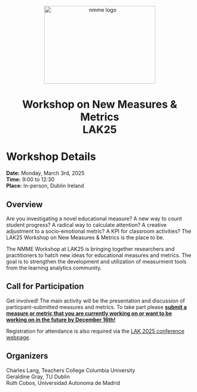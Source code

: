 <p align="center">
  <a href="https://tccolumbia.qualtrics.com/jfe/form/SV_6PZRhoxgXkmmaKq">
    <img src="nmmelogo2.png" alt = "nmme logo" width="300" height="210">
  </a>
</p>

<h1 align="center">Workshop on New Measures & Metrics <br> LAK25</h1>

# Workshop Details 

**Date:**  Monday, March 3rd, 2025 <br>
**Time:**  9:00 to 12:30 <br>
**Place:** In-person, Dublin Ireland 

## Overview

Are you investigating a novel educational measure? A new way to count student progress? A radical way to calculate attention? A creative adjustment to a socio-emotional metric? A KPI for classroom activities? The LAK25 Workshop on New Measures & Metrics is the place to be.

The NMME Workshop at LAK25 is bringing together researchers and practitioners to hatch new ideas for educational measures and metrics. The goal is to strengthen the development and utilization of measurment tools from the learning analytics community. 

## Call for Participation

Get involved! The main activity will be the presentation and discussion of particpant-submitted measures and metrics. To take part please [**submit a measure or metric that you are currently working on or want to be working on in the future by December 16th!**](https://tccolumbia.qualtrics.com/jfe/form/SV_6PZRhoxgXkmmaKq)  

Registration for attendance is also required via the [LAK 2025 conference webpage](https://www.solaresearch.org/events/lak/lak25/).


## Organizers

Charles Lang, Teachers College Columbia University     
Geraldine Gray, TU Dublin  
Ruth Cobos, Universidad Autonoma de Madrid



